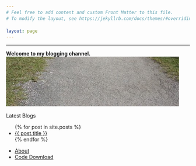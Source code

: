 ```yaml
---
# Feel free to add content and custom Front Matter to this file.
# To modify the layout, see https://jekyllrb.com/docs/themes/#overriding-theme-defaults

layout: page
---
```

  <hr>
  <b> Welcome to my blogging channel. </b>
  

<img src="/assets/img/Home_Page.jpg" alt="Home Page">

Latest Blogs

<ul>
  {% for post in site.posts %}
    <li>
      <a href="{{ post.url }}">{{ post.title }}</a>
    </li>
  {% endfor %}
</ul>

* [About](http://joshis1.github.io/about)
* [Code Download](http://joshis1.github.io/about)

